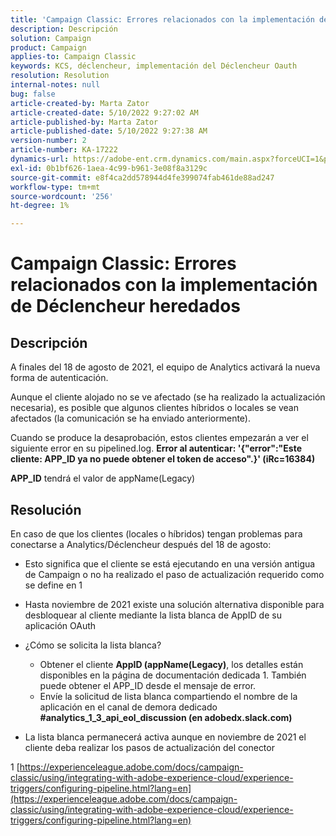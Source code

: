 ```yaml
---
title: 'Campaign Classic: Errores relacionados con la implementación de Déclencheur heredados'
description: Descripción
solution: Campaign
product: Campaign
applies-to: Campaign Classic
keywords: KCS, déclencheur, implementación del Déclencheur Oauth
resolution: Resolution
internal-notes: null
bug: false
article-created-by: Marta Zator
article-created-date: 5/10/2022 9:27:02 AM
article-published-by: Marta Zator
article-published-date: 5/10/2022 9:27:38 AM
version-number: 2
article-number: KA-17222
dynamics-url: https://adobe-ent.crm.dynamics.com/main.aspx?forceUCI=1&pagetype=entityrecord&etn=knowledgearticle&id=4ba79854-43d0-ec11-a7b5-00224809c101
exl-id: 0b1bf626-1aea-4c99-b961-3e08f8a3129c
source-git-commit: e8f4ca2dd578944d4fe399074fab461de88ad247
workflow-type: tm+mt
source-wordcount: '256'
ht-degree: 1%

---
```


# Campaign Classic: Errores relacionados con la implementación de Déclencheur heredados

## Descripción


A finales del 18 de agosto de 2021, el equipo de Analytics activará la nueva forma de autenticación.

Aunque el cliente alojado no se ve afectado (se ha realizado la actualización necesaria), es posible que algunos clientes híbridos o locales se vean afectados (la comunicación se ha enviado anteriormente).

Cuando se produce la desaprobación, estos clientes empezarán a ver el siguiente error en su pipelined.log.
<b>Error al autenticar: &#39;{&quot;error&quot;:&quot;Este cliente: APP_ID ya no puede obtener el token de acceso&quot;.}&#39; (iRc=16384)</b>

<b>APP_ID</b> tendrá el valor de appName(Legacy)


## Resolución


En caso de que los clientes (locales o híbridos) tengan problemas para conectarse a Analytics/Déclencheur después del 18 de agosto:

- Esto significa que el cliente se está ejecutando en una versión antigua de Campaign o no ha realizado el paso de actualización requerido como se define en 1
- Hasta noviembre de 2021 existe una solución alternativa disponible para desbloquear al cliente mediante la lista blanca de AppID de su aplicación OAuth
- ¿Cómo se solicita la lista blanca?

   - Obtener el cliente <b>AppID (appName(Legacy)</b>, los detalles están disponibles en la página de documentación dedicada 1. También puede obtener el APP_ID desde el mensaje de error.
   - Envíe la solicitud de lista blanca compartiendo el nombre de la aplicación en el canal de demora dedicado <b>#analytics_1_3_api_eol_discussion (en adobedx.slack.com)</b>
- La lista blanca permanecerá activa aunque en noviembre de 2021 el cliente deba realizar los pasos de actualización del conector


1 [https://experienceleague.adobe.com/docs/campaign-classic/using/integrating-with-adobe-experience-cloud/experience-triggers/configuring-pipeline.html?lang=en](https://experienceleague.adobe.com/docs/campaign-classic/using/integrating-with-adobe-experience-cloud/experience-triggers/configuring-pipeline.html?lang=en)
